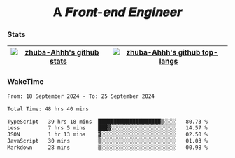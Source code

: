 <h1 align="center">A 𝑭𝒓𝒐𝒏𝒕-𝒆𝒏𝒅 𝑬𝒏𝒈𝒊𝒏𝒆𝒆𝒓</h1>

### Stats

| <a href="https://github.com/zhuba-Ahhh"><img align="center" src="https://github-readme-stats.vercel.app/api?username=zhuba-Ahhh&hide_title=true&hide_border=true&show_icons=trueline_height=21&text_color=000&icon_color=000&bg_color=0,ea6161,ffc64d,fffc4d,52fa5a&theme=graywhite" alt="zhuba-Ahhh's github stats" /> </a> | <a href="https://github.com/zhuba-Ahhh"><img align="center" src="https://github-readme-stats.vercel.app/api/top-langs/?username=zhuba-Ahhh&hide_title=true&hide_border=true&layout=compact&hide_border=true&show_icons=trueline_height=40&text_color=000&icon_color=000&bg_color=0,ea6161,ffc64d,fffc4d,52fa5a&theme=graywhite&langs_count=6" alt="zhuba-Ahhh's github top-langs"/> </a> |
| ------------- | ------------- |

### WakeTime

<!--START_SECTION:waka-->

```txt
From: 18 September 2024 - To: 25 September 2024

Total Time: 48 hrs 40 mins

TypeScript   39 hrs 18 mins  ████████████████████▒░░░░   80.73 %
Less         7 hrs 5 mins    ███▓░░░░░░░░░░░░░░░░░░░░░   14.57 %
JSON         1 hr 13 mins    ▓░░░░░░░░░░░░░░░░░░░░░░░░   02.50 %
JavaScript   30 mins         ▒░░░░░░░░░░░░░░░░░░░░░░░░   01.03 %
Markdown     28 mins         ▒░░░░░░░░░░░░░░░░░░░░░░░░   00.98 %
```

<!--END_SECTION:waka-->
